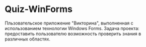 # Quiz-WinForms
Пльзовательское приложение "Викторина", выполненная с использованием технологии Windows Forms. Задача проекта: предоставить пользователю возможность проверить знания в различных областях. 
